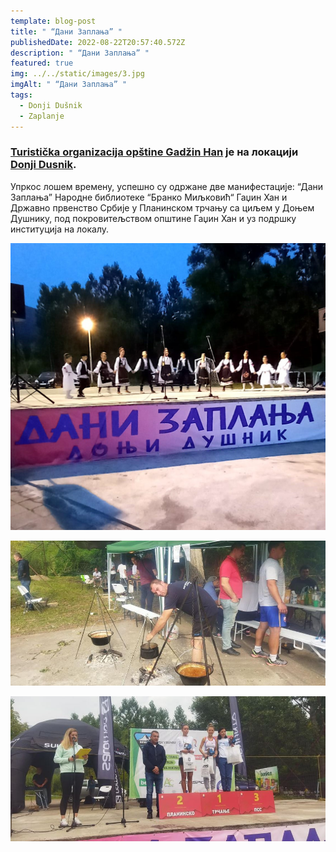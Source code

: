 ```yaml
---
template: blog-post
title: " “Дани Заплања” "
publishedDate: 2022-08-22T20:57:40.572Z
description: " “Дани Заплања” "
featured: true
img: ../../static/images/3.jpg
imgAlt: " “Дани Заплања” "
tags:
  - Donji Dušnik
  - Zaplanje
---
```

### **[Turistička organizacija opštine Gadžin Han](http://gadzinhan.rs/preduzeca-i-ustanove/turisticka-organizacija/)** је на локацији **[Donji Dusnik](https://www.facebook.com/Donji-Dusnik-108024572564982/?__cft__[0]=AZWNz0zONN-fsWiR5_G53AKRQYH6OeXxt0-NcqpO-ABsO6Gj7ee9MAL_6aX3kvJFgMPwDP1u-9ZOtg8RkGv5T8ge0AuihrvnB-HvCm3OcTAhE6p6SWBwa3HqLLmPvYsZx0i73RXbhsukYgOeIU5b1kfGQ3r_4ztv1nU-_NBlEKdE5x2iNYuH0bmW6-1cGuUGg0aR9MfS_Z61vjrGy735qFfU&__tn__=kC%2CP-y-R)**.

Упркос лошем времену, успешно су одржане две манифестације: “Дани Заплања” Народне библиотеке “Бранко Миљковић“ Гаџин Хан и Државно првенство Србије у [](<>)Планинском трчању са циљем у Доњем Душнику, под покровитељством општине Гаџин Хан и уз подршку институција на локалу.

![](../../static/images/1.jpg " “Дани Заплања”  2022")

![](../../static/images/2.jpg " “Дани Заплања”  2022")

![](../../static/images/3.jpg " “Дани Заплања”  2022")